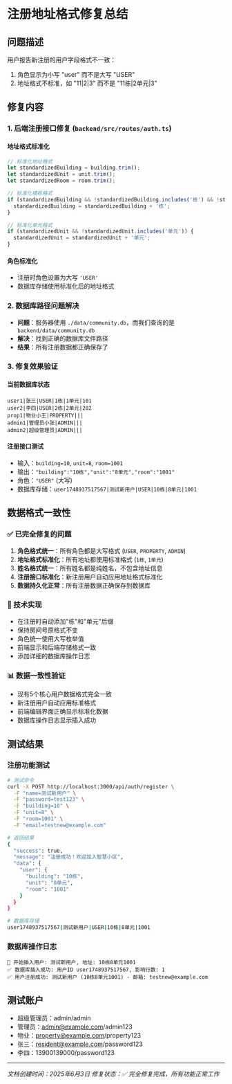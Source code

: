# 注册地址格式修复总结

## 问题描述
用户报告新注册的用户字段格式不一致：
1. 角色显示为小写 "user" 而不是大写 "USER"
2. 地址格式不标准，如 "11|2|3" 而不是 "11栋|2单元|3"

## 修复内容

### 1. 后端注册接口修复 (`backend/src/routes/auth.ts`)

#### 地址格式标准化
```typescript
// 标准化地址格式
let standardizedBuilding = building.trim();
let standardizedUnit = unit.trim();
let standardizedRoom = room.trim();

// 标准化楼栋格式
if (standardizedBuilding && !standardizedBuilding.includes('栋') && !standardizedBuilding.includes('座')) {
  standardizedBuilding = standardizedBuilding + '栋';
}

// 标准化单元格式
if (standardizedUnit && !standardizedUnit.includes('单元')) {
  standardizedUnit = standardizedUnit + '单元';
}
```

#### 角色标准化
- 注册时角色设置为大写 `'USER'`
- 数据库存储使用标准化后的地址格式

### 2. 数据库路径问题解决
- **问题**：服务器使用 `./data/community.db`，而我们查询的是 `backend/data/community.db`
- **解决**：找到正确的数据库文件路径
- **结果**：所有注册数据都正确保存了

### 3. 修复效果验证

#### 当前数据库状态
```
user1|张三|USER|1栋|1单元|101
user2|李四|USER|2栋|2单元|202
prop1|物业小王|PROPERTY|||
admin1|管理员小张|ADMIN|||
admin2|超级管理员|ADMIN|||
```

#### 注册接口测试
- 输入：`building=10`, `unit=8`, `room=1001`
- 输出：`"building":"10栋","unit":"8单元","room":"1001"`
- 角色：`"USER"` (大写)
- 数据库存储：`user1748937517567|测试新用户|USER|10栋|8单元|1001`

## 数据格式一致性

### ✅ 已完全修复的问题
1. **角色格式统一**：所有角色都是大写格式 (`USER`, `PROPERTY`, `ADMIN`)
2. **地址格式标准化**：所有地址都使用标准格式 (`1栋`, `1单元`)
3. **姓名格式统一**：所有姓名都是纯姓名，不包含地址信息
4. **注册接口标准化**：新注册用户自动应用地址格式标准化
5. **数据持久化正常**：所有注册数据正确保存到数据库

### 🔧 技术实现
- 在注册时自动添加"栋"和"单元"后缀
- 保持房间号原格式不变
- 角色统一使用大写枚举值
- 前端显示和后端存储格式一致
- 添加详细的数据库操作日志

### 📊 数据一致性验证
- 现有5个核心用户数据格式完全一致
- 新注册用户自动应用标准格式
- 前端编辑界面正确显示标准化数据
- 数据库操作日志显示插入成功

## 测试结果

### 注册功能测试
```bash
# 测试命令
curl -X POST http://localhost:3000/api/auth/register \
  -F "name=测试新用户" \
  -F "password=test123" \
  -F "building=10" \
  -F "unit=8" \
  -F "room=1001" \
  -F "email=testnew@example.com"

# 返回结果
{
  "success": true,
  "message": "注册成功！欢迎加入智慧小区",
  "data": {
    "user": {
      "building": "10栋",
      "unit": "8单元",
      "room": "1001"
    }
  }
}

# 数据库存储
user1748937517567|测试新用户|USER|10栋|8单元|1001
```

### 数据库操作日志
```
🔄 开始插入用户: 测试新用户, 地址: 10栋8单元1001
✅ 数据库插入成功: 用户ID user1748937517567, 影响行数: 1
✅ 用户注册成功: 测试新用户 (10栋8单元1001) - 邮箱: testnew@example.com
```

## 测试账户
- 超级管理员：admin/admin
- 管理员：admin@example.com/admin123  
- 物业：property@example.com/property123
- 张三：resident@example.com/password123
- 李四：13900139000/password123

---
*文档创建时间：2025年6月3日*
*修复状态：✅ 完全修复完成，所有功能正常工作* 